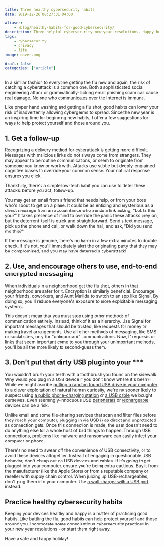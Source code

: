 ```yaml
---
title: Three healthy cybersecurity habits
date: 2019-12-26T08:27:31-04:00

aliases:
    - /blog/healthy-habits-for-good-cybersecurity/
description: Three helpful cybersecurity new year resolutions. Happy holidays!
tags:
    - cybersecurity
    - privacy
    - life
image: cover.png
 
draft: false
categories: ["article"]
---
```


In a similar fashion to everyone getting the flu now and again, the risk of catching a cyberattack is a common one. Both a sophisticated social engineering attack or grammatically-lacking email phishing scam can cause real damage. No one who communicates over the Internet is immune.

Like proper hand washing and getting a flu shot, good habits can lower your risk of inadvertently allowing cybergerms to spread. Since the new year is an inspiring time for beginning new habits, I offer a few suggestions for ways to help protect yourself and those around you.

## 1. Get a follow-up

Recognizing a delivery method for cyberattack is getting more difficult. Messages with malicious links do not always come from strangers. They may appear to be routine communications, or seem to originate from someone you know or work with. Attacks use subtle but deeply-engrained cognitive biases to override your common sense. Your natural response ensures you click.

Thankfully, there's a simple low-tech habit you can use to deter these attacks: before you act, follow-up.

You may get an email from a friend that needs help, or from your boss who's about to get on a plane. It could be as enticing and mysterious as a direct message from an acquaintance who sends a link asking, "Lol. Is this you?" It takes presence of mind to override the panic these attacks prey on, but the deterrent itself is quick and straightforward. Send a text message, pick up the phone and call, or walk down the hall, and ask, "Did you send me this?"

If the message is genuine, there's no harm in a few extra minutes to double check. If it's not, you'll immediately alert the originating party that they may be compromised, and you may have deterred a cyberattack!

## 2. Use, and encourage others to use, end-to-end encrypted messaging

When individuals in a neighborhood get the flu shot, others in that neighborhood are safer for it. Encryption is similarly beneficial. Encourage your friends, coworkers, and Aunt Matilda to switch to an app like Signal. By doing so, you'll reduce everyone's exposure to more exploitable messaging systems.

This doesn't mean that you must stop using other methods of communication entirely. Instead, think of it as a hierarchy. Use Signal for important messages that should be trusted, like requests for money or making travel arrangements. Use all other methods of messaging, like SMS or social sites, only for "unimportant" communications. Now, if requests or links that seem important come to you through your unimportant methods, you'll be all the more likely to second-guess them.

## 3. Don't put that dirty USB plug into your ***

You wouldn't brush your teeth with a toothbrush you found on the sidewalk. Why would you plug in a USB device if you don't know where it's been?! While we might ascribe [putting a random found USB drive in your computer](https://en.wikipedia.org/wiki/2008_cyberattack_on_United_States) to a clever exploitation of natural human curiosity, we're no sooner likely to suspect using [a public phone-charging station](https://www.howtogeek.com/444267/how-safe-are-public-charging-stations/) or [a USB cable](https://www.theverge.com/2019/8/15/20807854/apple-mac-lightning-cable-hack-mike-grover-mg-omg-cables-defcon-cybersecurity) we bought ourselves. Even seemingly-innocuous USB [peripherals](https://www.cbsnews.com/news/why-your-usb-device-is-a-security-risk/) or [rechargeable](https://www.us-cert.gov/ncas/current-activity/2010/03/08/Energizer-DUO-USB-Battery-Charger-Software-Allows-Remote-System) devices can be a risk.

Unlike email and some file-sharing services that scan and filter files before they reach your computer, plugging in via USB is as direct and [unprotected](https://www.wired.com/2014/07/usb-security/) as connection gets. Once this connection is made, the user doesn't need to do anything else for a whole host of bad things to happen. Through USB connections, problems like malware and ransomware can easily infect your computer or phone.

There's no need to swear off the convenience of USB connectivity, or to avoid these devices altogether. Instead of engaging in questionable USB behavior, don't cheap out on USB devices and cables. If it's going to get plugged into your computer, ensure you're being extra cautious. Buy it from the manufacturer (like the Apple Store) or from a reputable company or reseller with supply chain control. When juicing up USB-rechargeables, don't plug them into your computer. Use [a wall charger with a USB port](https://heronebag.com/blog/40-hours-drive-time-my-road-trip-charging-essentials/) instead.

## Practice healthy cybersecurity habits

Keeping your devices healthy and happy is a matter of practicing good habits. Like battling the flu, good habits can help protect yourself and those around you. Incorporate some conscientious cybersecurity practices in your new year resolutions - or start them right away.

Have a safe and happy holiday!
